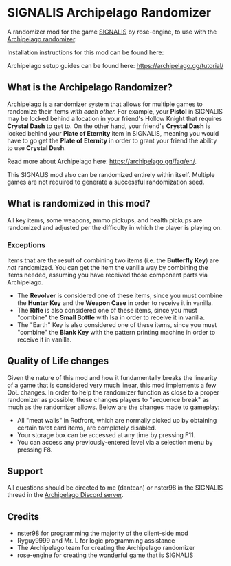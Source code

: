 # SIGNALIS Archipelago Randomizer
A randomizer mod for the game [SIGNALIS](https://store.steampowered.com/app/1262350/SIGNALIS/) by rose-engine, to use with the [Archipelago randomizer](https://archipelago.gg/).

Installation instructions for this mod can be found here: 

Archipelago setup guides can be found here: https://archipelago.gg/tutorial/

## What is the Archipelago Randomizer?
Archipelago is a randomizer system that allows for multiple games to randomize their items *with each other.* For example, your **Pistol** in SIGNALIS may be locked behind a location in your friend's Hollow Knight that requires **Crystal Dash** to get to. On the other hand, your friend's **Crystal Dash** is locked behind your **Plate of Eternity** item in SIGNALIS, meaning you would have to go get the **Plate of Eternity** in order to grant your friend the ability to use **Crystal Dash**. 

Read more about Archipelago here: https://archipelago.gg/faq/en/.

This SIGNALIS mod also can be randomized entirely within itself. Multiple games are not required to generate a successful randomization seed.

## What is randomized in this mod?
All key items, some weapons, ammo pickups, and health pickups are randomized and adjusted per the difficulty in which the player is playing on.

### Exceptions
Items that are the result of combining two items (i.e. the **Butterfly Key**) are *not* randomized. You can get the item the vanilla way by combining the items needed, assuming you have received those component parts via Archipelago. 
 - The **Revolver** is considered one of these items, since you must combine the **Hunter Key** and the **Weapon Case** in order to receive it in vanilla.
 - The **Rifle** is also considered one of these items, since you must "combine" the **Small Bottle** with Isa in order to receive it in vanilla.
 - The "Earth" Key is also considered one of these items, since you must "combine" the **Blank Key** with the pattern printing machine in order to receive it in vanilla.

## Quality of Life changes
Given the nature of this mod and how it fundamentally breaks the linearity of a game that is considered very much linear, this mod implements a few QoL changes. In order to help the randomizer function as close to a proper randomizer as possible, these changes players to "sequence break" as much as the randomizer allows. Below are the changes made to gameplay:
 - All "meat walls" in Rotfront, which are normally picked up by obtaining certain tarot card items, are completely disabled.
 - Your storage box can be accessed at any time by pressing F11.
 - You can access any previously-entered level via a selection menu by pressing F8.

## Support
All questions should be directed to me (dantean) or nster98 in the SIGNALIS thread in the [Archipelago Discord server](https://discord.gg/vENVZGsbpM).
## Credits
 - nster98 for programming the majority of the client-side mod
 - Ryguy9999 and Mr. L for logic programming assistance
 - The Archipelago team for creating the Archipelago randomizer
 - rose-engine for creating the wonderful game that is SIGNALIS

